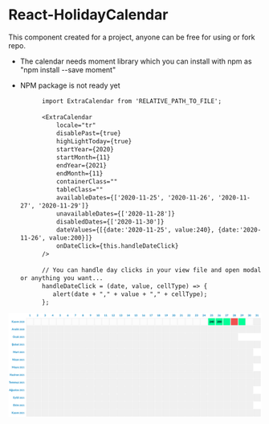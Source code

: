 # React-HolidayCalendar
This component created for a project, anyone can be free for using or fork repo.

- The calendar needs moment library which you can install with npm as "npm install --save moment"
- NPM package is not ready yet


            import ExtraCalendar from 'RELATIVE_PATH_TO_FILE';
            
            <ExtraCalendar
                locale="tr"
                disablePast={true}
                highLightToday={true}
                startYear={2020}
                startMonth={11}
                endYear={2021}
                endMonth={11}
                containerClass=""
                tableClass=""
                availableDates={['2020-11-25', '2020-11-26', '2020-11-27', '2020-11-29']}
                unavailableDates={['2020-11-28']}
                disabledDates={['2020-11-30']}
                dateValues={[{date:'2020-11-25', value:240}, {date:'2020-11-26', value:200}]}
                onDateClick={this.handleDateClick}
            />
            
            // You can handle day clicks in your view file and open modal or anything you want...
            handleDateClick = (date, value, cellType) => {
               alert(date + "," + value + "," + cellType);
            };            


![Calendar Preview](https://github.com/burakozturk16/React-HolidayCalendar/blob/main/preview.png?raw=true)
